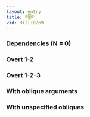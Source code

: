 ```yaml
---
layout: entry
title: བགྲོང་
vid: Hill:0269
---
```

### Dependencies (N = 0)


### Overt 1-2


### Overt 1-2-3


### With oblique arguments


### With unspecified obliques
